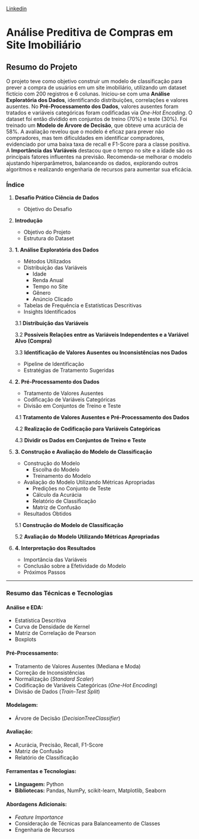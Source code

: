 [Linkedin](https://linkedin.com/in/delonrocha/)
# Análise Preditiva de Compras em Site Imobiliário

## **Resumo do Projeto**

O projeto teve como objetivo construir um modelo de classificação para prever a compra de usuários em um site imobiliário, utilizando um dataset fictício com 200 registros e 6 colunas. Iniciou-se com uma **Análise Exploratória dos Dados**, identificando distribuições, correlações e valores ausentes. No **Pré-Processamento dos Dados**, valores ausentes foram tratados e variáveis categóricas foram codificadas via *One-Hot Encoding*. O dataset foi então dividido em conjuntos de treino (70%) e teste (30%). Foi treinado um **Modelo de Árvore de Decisão**, que obteve uma acurácia de 58%. A avaliação revelou que o modelo é eficaz para prever não compradores, mas tem dificuldades em identificar compradores, evidenciado por uma baixa taxa de recall e F1-Score para a classe positiva. A **Importância das Variáveis** destacou que o tempo no site e a idade são os principais fatores influentes na previsão. Recomenda-se melhorar o modelo ajustando hiperparâmetros, balanceando os dados, explorando outros algoritmos e realizando engenharia de recursos para aumentar sua eficácia.

### **Índice**

1. **Desafio Prático Ciência de Dados**
   - Objetivo do Desafio

2. **Introdução**
   - Objetivo do Projeto
   - Estrutura do Dataset

3. **1. Análise Exploratória dos Dados**
   - Métodos Utilizados
   - Distribuição das Variáveis
     - Idade
     - Renda Anual
     - Tempo no Site
     - Gênero
     - Anúncio Clicado
   - Tabelas de Frequência e Estatísticas Descritivas
   - Insights Identificados

   3.1 **Distribuição das Variáveis**
   
   3.2 **Possíveis Relações entre as Variáveis Independentes e a Variável Alvo (Compra)**
   
   3.3 **Identificação de Valores Ausentes ou Inconsistências nos Dados**
     - Pipeline de Identificação
     - Estratégias de Tratamento Sugeridas

4. **2. Pré-Processamento dos Dados**
   - Tratamento de Valores Ausentes
   - Codificação de Variáveis Categóricas
   - Divisão em Conjuntos de Treino e Teste

   4.1 **Tratamento de Valores Ausentes e Pré-Processamento dos Dados**
   
   4.2 **Realização de Codificação para Variáveis Categóricas**
   
   4.3 **Dividir os Dados em Conjuntos de Treino e Teste**

5. **3. Construção e Avaliação do Modelo de Classificação**
   - Construção do Modelo
     - Escolha do Modelo
     - Treinamento do Modelo
   - Avaliação do Modelo Utilizando Métricas Apropriadas
     - Predições no Conjunto de Teste
     - Cálculo da Acurácia
     - Relatório de Classificação
     - Matriz de Confusão
   - Resultados Obtidos

   5.1 **Construção do Modelo de Classificação**
   
   5.2 **Avaliação do Modelo Utilizando Métricas Apropriadas**

6. **4. Interpretação dos Resultados**
   - Importância das Variáveis
   - Conclusão sobre a Efetividade do Modelo
   - Próximos Passos

---
### **Resumo das Técnicas e Tecnologias**

#### **Análise e EDA:**
- Estatística Descritiva  
- Curva de Densidade de Kernel  
- Matriz de Correlação de Pearson  
- Boxplots  

#### **Pré-Processamento:**
- Tratamento de Valores Ausentes (Mediana e Moda)  
- Correção de Inconsistências  
- Normalização (*Standard Scaler*)  
- Codificação de Variáveis Categóricas (*One-Hot Encoding*)  
- Divisão de Dados (*Train-Test Split*)  

#### **Modelagem:**
- Árvore de Decisão (*DecisionTreeClassifier*)  

#### **Avaliação:**
- Acurácia, Precisão, Recall, F1-Score  
- Matriz de Confusão  
- Relatório de Classificação  

#### **Ferramentas e Tecnologias:**
- **Linguagem:** Python  
- **Bibliotecas:** Pandas, NumPy, scikit-learn, Matplotlib, Seaborn  

#### **Abordagens Adicionais:**
- *Feature Importance*  
- Consideração de Técnicas para Balanceamento de Classes  
- Engenharia de Recursos  
